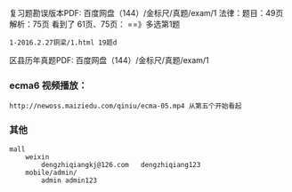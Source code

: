 复习题勘误版本PDF: 百度网盘（144）/金标尺/真题/exam/1
    法律：题目：49页  解析：75页
    看到了 61页、75页： ==》多选第1题

    1-2016.2.27铜梁/1.html 19题d



区县历年真题PDF: 百度网盘（144）/金标尺/真题/exam/1

### ecma6 视频播放：
    http://newoss.maiziedu.com/qiniu/ecma-05.mp4 从第五个开始看起

### 其他
    mall 
        weixin    
            dengzhiqiangkj@126.com   dengzhiqiang123   
        mobile/admin/
            admin admin123